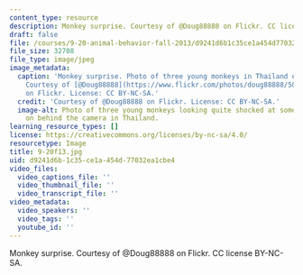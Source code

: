 ```yaml
---
content_type: resource
description: Monkey surprise. Courtesy of @Doug88888 on Flickr. CC license BY-NC-SA.
draft: false
file: /courses/9-20-animal-behavior-fall-2013/d9241d6b1c35ce1a454d77032ea1cbe4_9-20f13.jpg
file_size: 32708
file_type: image/jpeg
image_metadata:
  caption: 'Monkey surprise. Photo of three young monkeys in Thailand expressing surprise.
    Courtesy of [@Doug88888](https://www.flickr.com/photos/doug88888/5888927678/)
    on Flickr. License: CC BY-NC-SA.'
  credit: 'Courtesy of @Doug88888 on Flickr. License: CC BY-NC-SA.'
  image-alt: Photo of three young monkeys looking quite shocked at something going
    on behind the camera in Thailand.
learning_resource_types: []
license: https://creativecommons.org/licenses/by-nc-sa/4.0/
resourcetype: Image
title: 9-20f13.jpg
uid: d9241d6b-1c35-ce1a-454d-77032ea1cbe4
video_files:
  video_captions_file: ''
  video_thumbnail_file: ''
  video_transcript_file: ''
video_metadata:
  video_speakers: ''
  video_tags: ''
  youtube_id: ''
---
```

Monkey surprise. Courtesy of @Doug88888 on Flickr. CC license BY-NC-SA.